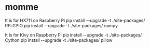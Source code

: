 # momme

It is for HX711 on Raspberry Pi
pip install --upgrade -t ./site-packages/ RPi.GPIO
pip install --upgrade -t ./site-packages/ numpy

It is for Kivy on Raspberry Pi
pip install --upgrade -t ./site-packages/ Cython
pip install --upgrade -t ./site-packages/ pillow
